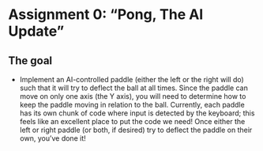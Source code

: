 # Assignment 0: “Pong, The AI Update”

## The goal

* Implement an AI-controlled paddle (either the left or the right will do) such that
  it will try to deflect the ball at all times. Since the paddle can move on only one
  axis (the Y axis), you will need to determine how to keep the paddle moving in relation
  to the ball. Currently, each paddle has its own chunk of code where input is detected by
  the keyboard; this feels like an excellent place to put the code we need! Once either the
  left or right paddle (or both, if desired) try to deflect the paddle on their own, you’ve
  done it!
